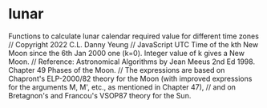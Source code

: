 # lunar
Functions to calculate lunar calendar required value for different time zones
// Copyright 2022 C.L. Danny Yeung
// JavaScript UTC Time of the kth New Moon since the 6th Jan 2000 one (k=0). Integer value of k gives a New Moon.
// Reference: Astronomical Algorithms by Jean Meeus 2nd Ed 1998. Chapter 49 Phases of the Moon.
// The expressions are based on Chapront's ELP-2000/82 theory for the Moon (with improved expressions for the arguments M, M', etc., as mentioned in Chapter 47), 
// and on Bretagnon's and Francou's VSOP87 theory for the Sun.
